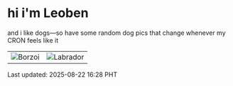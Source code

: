 # hi i'm Leoben

and i like dogs—so have some random dog pics that change whenever my CRON feels like it

|  |  |
|--------|----------|
| ![Borzoi](https://random-dog-vercel.vercel.app/api/random-borzoi?v=1755851339) | ![Labrador](https://random-dog-vercel.vercel.app/api/random-labrador?v=1755851339) |

Last updated: 2025-08-22 16:28 PHT
